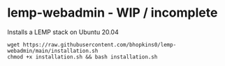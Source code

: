 # lemp-webadmin - WIP / incomplete
Installs a LEMP stack on Ubuntu 20.04

```
wget https://raw.githubusercontent.com/bhopkins0/lemp-webadmin/main/installation.sh
chmod +x installation.sh && bash installation.sh
```
